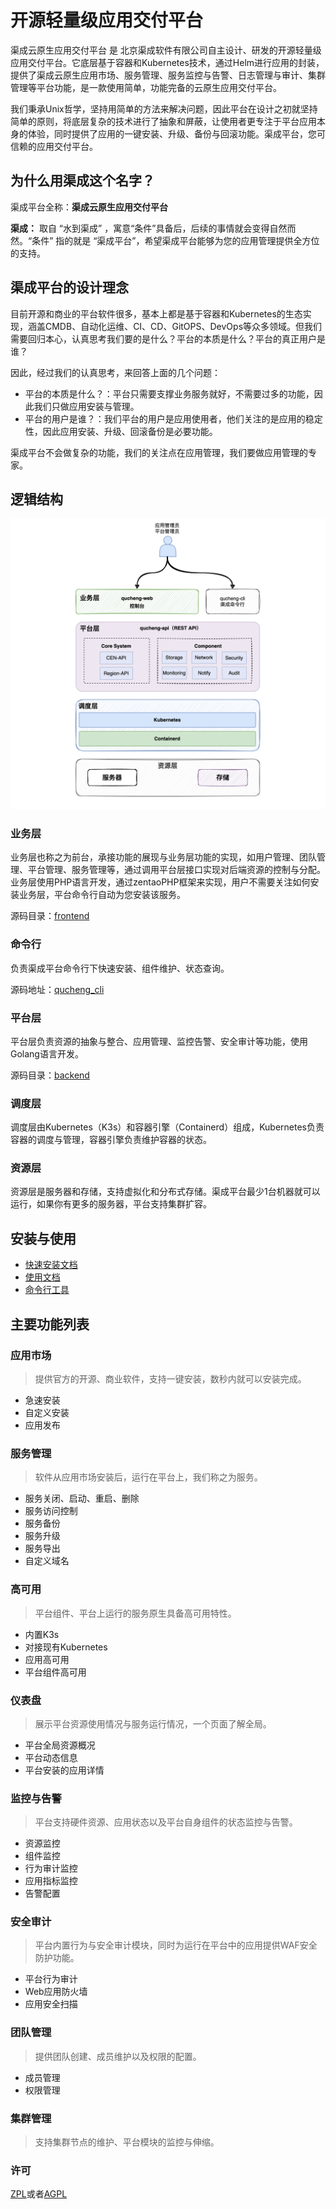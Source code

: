 # 开源轻量级应用交付平台

渠成云原生应用交付平台 是 北京渠成软件有限公司自主设计、研发的开源轻量级应用交付平台。它底层基于容器和Kubernetes技术，通过Helm进行应用的封装，提供了渠成云原生应用市场、服务管理、服务监控与告警、日志管理与审计、集群管理等平台功能，是一款使用简单，功能完备的云原生应用交付平台。

我们秉承Unix哲学，坚持用简单的方法来解决问题，因此平台在设计之初就坚持简单的原则，将底层复杂的技术进行了抽象和屏蔽，让使用者更专注于平台应用本身的体验，同时提供了应用的一键安装、升级、备份与回滚功能。渠成平台，您可信赖的应用交付平台。

## 为什么用渠成这个名字？

渠成平台全称：**渠成云原生应用交付平台**

**渠成：** 取自 “水到渠成” ，寓意“条件”具备后，后续的事情就会变得自然而然。“条件” 指的就是 “渠成平台”，希望渠成平台能够为您的应用管理提供全方位的支持。

## 渠成平台的设计理念

目前开源和商业的平台软件很多，基本上都是基于容器和Kubernetes的生态实现，涵盖CMDB、自动化运维、CI、CD、GitOPS、DevOps等众多领域。但我们需要回归本心，认真思考我们要的是什么？平台的本质是什么？平台的真正用户是谁？

因此，经过我们的认真思考，来回答上面的几个问题：

- 平台的本质是什么？：平台只需要支撑业务服务就好，不需要过多的功能，因此我们只做应用安装与管理。
- 平台的用户是谁？：我们平台的用户是应用使用者，他们关注的是应用的稳定性，因此应用安装、升级、回滚备份是必要功能。

渠成平台不会做复杂的功能，我们的关注点在应用管理，我们要做应用管理的专家。

## 逻辑结构

![逻辑结构](./misc/img/logical-architecture.png)

### 业务层

业务层也称之为前台，承接功能的展现与业务层功能的实现，如用户管理、团队管理、平台管理、服务管理等，通过调用平台层接口实现对后端资源的控制与分配。
业务层使用PHP语言开发，通过zentaoPHP框架来实现，用户不需要关注如何安装业务层，平台命令行自动为您安装该服务。

源码目录：[frontend](./frontend)

### 命令行

负责渠成平台命令行下快速安装、组件维护、状态查询。

源码地址：[qucheng_cli](https://github.com/easysoft/qucheng_cli)

### 平台层

平台层负责资源的抽象与整合、应用管理、监控告警、安全审计等功能，使用Golang语言开发。

源码目录：[backend](./backend)

### 调度层

调度层由Kubernetes（K3s）和容器引擎（Containerd）组成，Kubernetes负责容器的调度与管理，容器引擎负责维护容器的状态。

### 资源层

资源层是服务器和存储，支持虚拟化和分布式存储。渠成平台最少1台机器就可以运行，如果你有更多的服务器，平台支持集群扩容。

## 安装与使用

- [快速安装文档](https://www.qucheng.com/book/Installation-manual/quick-install-6.html)
- [使用文档](https://www.qucheng.com/book/Installation-manual/account-11.html)
- [命令行工具](https://www.qucheng.com/book/Installation-manual/cli-12.html)

## 主要功能列表

### 应用市场

> 提供官方的开源、商业软件，支持一键安装，数秒内就可以安装完成。

- 急速安装
- 自定义安装
- 应用发布

### 服务管理

> 软件从应用市场安装后，运行在平台上，我们称之为服务。

- 服务关闭、启动、重启、删除
- 服务访问控制
- 服务备份
- 服务升级
- 服务导出
- 自定义域名

### 高可用

> 平台组件、平台上运行的服务原生具备高可用特性。

- 内置K3s
- 对接现有Kubernetes
- 应用高可用
- 平台组件高可用

### 仪表盘

> 展示平台资源使用情况与服务运行情况，一个页面了解全局。

- 平台全局资源概况
- 平台动态信息
- 平台安装的应用详情

### 监控与告警

> 平台支持硬件资源、应用状态以及平台自身组件的状态监控与告警。

- 资源监控
- 组件监控
- 行为审计监控
- 应用指标监控
- 告警配置

### 安全审计

> 平台内置行为与安全审计模块，同时为运行在平台中的应用提供WAF安全防护功能。

- 平台行为审计
- Web应用防火墙
- 应用安全扫描

### 团队管理

> 提供团队创建、成员维护以及权限的配置。

- 成员管理
- 权限管理

### 集群管理

> 支持集群节点的维护、平台模块的监控与伸缩。

### 许可

[ZPL](http://zpl.pub/page/zplv12.html)或者[AGPL](https://www.gnu.org/licenses/agpl-3.0.en.html)
